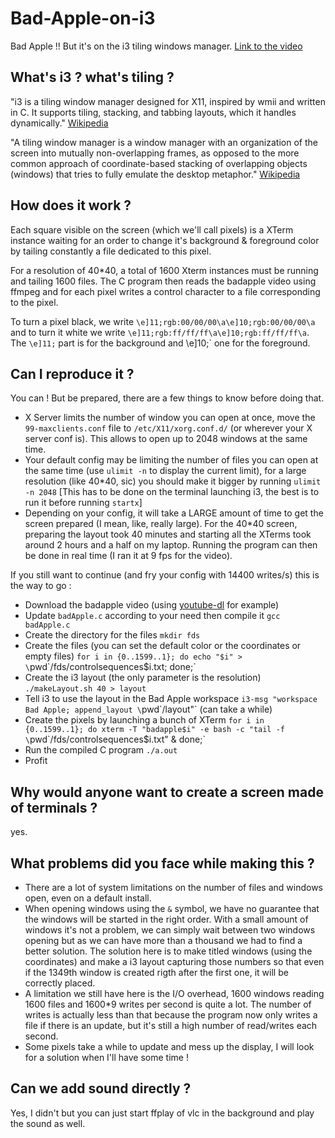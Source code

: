 # Bad-Apple-on-i3
Bad Apple !! But it's on the i3 tiling windows manager.
[Link to the video](https://www.youtube.com/watch?v=Q4Mng_Xrtvc)

## What's i3 ? what's tiling ?
"i3 is a tiling window manager designed for X11, inspired by wmii and written in C. It supports tiling, stacking, and tabbing layouts, which it handles dynamically." [Wikipedia](https://en.wikipedia.org/wiki/I3_(window_manager))

"A tiling window manager is a window manager with an organization of the screen into mutually non-overlapping frames, as opposed to the more common approach of coordinate-based stacking of overlapping objects (windows) that tries to fully emulate the desktop metaphor." [Wikipedia](https://en.wikipedia.org/wiki/Tiling_window_manager)


## How does it work ?
Each square visible on the screen (which we'll call pixels) is a XTerm instance waiting for an order to change it's background & foreground color by tailing constantly a file dedicated to this pixel.

For a resolution of 40*40, a total of 1600 Xterm instances must be running and tailing 1600 files.
The C program then reads the badapple video using ffmpeg and for each pixel writes a control character to a file corresponding to the pixel.

To turn a pixel black, we write `\e]11;rgb:00/00/00\a\e]10;rgb:00/00/00\a` and to turn it white we write `\e]11;rgb:ff/ff/ff\a\e]10;rgb:ff/ff/ff\a`.
The `\e]11;` part is for the background and \e]10;` one for the foreground.


## Can I reproduce it ?
You can ! But be prepared, there are a few things to know before doing that.
- X Server limits the number of window you can open at once, move the `99-maxclients.conf` file to `/etc/X11/xorg.conf.d/` (or wherever your X server conf is). This allows to open up to 2048 windows at the same time.
- Your default config may be limiting the number of files you can open at the same time (use `ulimit -n` to display the current limit), for a large resolution (like 40*40, sic) you should make it bigger by running `ulimit -n 2048` [This has to be done on the terminal launching i3, the best is to run it before running `startx`]
- Depending on your config, it will take a LARGE amount of time to get the screen prepared (I mean, like, really large). For the 40*40 screen, preparing the layout took 40 minutes and starting all the XTerms took around 2 hours and a half on my laptop. Running the program can then be done in real time (I ran it at 9 fps for the video).

If you still want to continue (and fry your config with 14400 writes/s) this is the way to go :
- Download the badapple video (using [youtube-dl](https://github.com/ytdl-org/youtube-dl/) for example)
- Update `badApple.c` according to your need then compile it `gcc badApple.c`
- Create the directory for the files `mkdir fds`
- Create the files (you can set the default color or the coordinates or empty files) `for i in {0..1599..1}; do echo "$i" >  \`pwd\`/fds/controlsequences$i.txt; done;`
- Create the i3 layout (the only parameter is the resolution) `./makeLayout.sh 40 > layout`
- Tell i3 to use the layout in the Bad Apple workspace `i3-msg "workspace Bad Apple; append_layout \`pwd\`/layout"` (can take a while)
- Create the pixels by launching a bunch of XTerm `for i in {0..1599..1}; do xterm -T "badapple$i" -e bash -c "tail -f \`pwd\`/fds/controlsequences$i.txt" &  done;`
- Run the compiled C program `./a.out`
- Profit


## Why would anyone want to create a screen made of terminals ?
yes.

## What problems did you face while making this ?
- There are a lot of system limitations on the number of files and windows open, even on a default install.
- When opening windows using the `&` symbol, we have no guarantee that the windows will be started in the right order. With a small amount of windows it's not a problem, we can simply wait between two windows opening but as we can have more than a thousand we had to find a better solution. The solution here is to make titled windows (using the coordinates) and make a i3 layout capturing those numbers so that even if the 1349th window is created rigth after the first one, it will be correctly placed.
- A limitation we still have here is the I/O overhead, 1600 windows reading 1600 files and 1600*9 writes per second is quite a lot. The number of writes is actually less than that because the program now only writes a file if there is an update, but it's still a high number of read/writes each second.
- Some pixels take a while to update and mess up the display, I will look for a solution when I'll have some time !

## Can we add sound directly ?
Yes, I didn't but you can just start ffplay of vlc in the background and play the sound as well.
